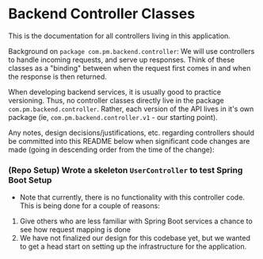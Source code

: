# Backend Controller Classes

This is the documentation for all controllers living in this application.

Background on `package com.pm.backend.controller`:
We will use controllers to handle incoming requests, and serve up responses. Think of these classes as a "binding" between when the request first comes in and when the response is then returned.

When developing backend services, it is usually good to practice versioning. Thus, no controller classes directly live in the package `com.pm.backend.controller`. Rather, each version of the API lives in it's own package (ie, `com.pm.backend.controller.v1` - our starting point).

Any notes, design decisions/justifications, etc. regarding controllers should be committed into this README below when significant code changes are made (going in descending order from the time of the change):

### (Repo Setup) Wrote a skeleton `UserController` to test Spring Boot Setup
- Note that currently, there is no functionality with this controller code. This is being done for a couple of reasons:
1. Give others who are less familiar with Spring Boot services a chance to see how request mapping is done
2. We have not finalized our design for this codebase yet, but we wanted to get a head start on setting up the infrastructure for the application.
